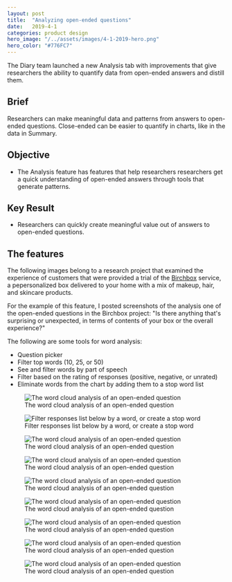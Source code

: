 ```yaml
---
layout: post
title:  "Analyzing open-ended questions"
date:   2019-4-1
categories: product design
hero_image: "/../assets/images/4-1-2019-hero.png"
hero_color: "#776FC7"
---
```


The Diary team launched a new Analysis tab with improvements that give researchers the ability to quantify data from open-ended answers and distill them.

## Brief
Researchers can make meaningful data and patterns from answers to open-ended questions. Close-ended can be easier to quantify in charts, like in the data in Summary.

## Objective
* The Analysis feature has features that help researchers researchers get a quick understanding of open-ended answers through tools that generate patterns.

## Key Result
* Researchers can quickly create meaningful value out of answers to open-ended questions.

## The features
The following images belong to a research project that examined the experience of customers that were provided a trial of the [Birchbox](https://www.birchbox.com/) service, a pepersonalized box delivered to your home with a mix of makeup, hair, and skincare products.

For the example of this feature, I posted screenshots of the analysis one of the open-ended questions in the Birchbox project: "Is there anything that's surprising or unexpected, in terms of contents of your box or the overall experience?"

The following are some tools for word analysis:

* Question picker
* Filter top words (10, 25, or 50)
* See and filter words by part of speech
* Filter based on the rating of responses (positive, negative, or unrated)
* Eliminate words from the chart by adding them to a stop word list

<figure>
	<img src="{{ site.baseurl }}/assets/images/analysis-1.png" title="The word cloud analysis of an open-ended question" />
	<figcaption class="media-caption center">The word cloud analysis of an open-ended question</figcaption>
</figure>

<figure>
	<img src="{{ site.baseurl }}/assets/images/analysis-2.png" title="Filter responses list below by a word, or create a stop word" />
	<figcaption class="media-caption center">Filter responses list below by a word, or create a stop word</figcaption>
</figure>

<figure>
	<img src="{{ site.baseurl }}/assets/images/analysis-3.png" title="The word cloud analysis of an open-ended question" />
	<figcaption class="media-caption center">The word cloud analysis of an open-ended question</figcaption>
</figure>

<figure>
	<img src="{{ site.baseurl }}/assets/images/analysis-4.png" title="The word cloud analysis of an open-ended question" />
	<figcaption class="media-caption center">The word cloud analysis of an open-ended question</figcaption>
</figure>

<figure>
	<img src="{{ site.baseurl }}/assets/images/analysis-5.png" title="The word cloud analysis of an open-ended question" />
	<figcaption class="media-caption center">The word cloud analysis of an open-ended question</figcaption>
</figure>

<figure>
	<img src="{{ site.baseurl }}/assets/images/analysis-6.png" title="The word cloud analysis of an open-ended question" />
	<figcaption class="media-caption center">The word cloud analysis of an open-ended question</figcaption>
</figure>

<figure>
	<img src="{{ site.baseurl }}/assets/images/analysis-7.png" title="The word cloud analysis of an open-ended question" />
	<figcaption class="media-caption center">The word cloud analysis of an open-ended question</figcaption>
</figure>

<figure>
	<img src="{{ site.baseurl }}/assets/images/analysis-8.png" title="The word cloud analysis of an open-ended question" />
	<figcaption class="media-caption center">The word cloud analysis of an open-ended question</figcaption>
</figure>

<figure>
	<img src="{{ site.baseurl }}/assets/images/analysis-9.png" title="The word cloud analysis of an open-ended question" />
	<figcaption class="media-caption center">The word cloud analysis of an open-ended question</figcaption>
</figure>
